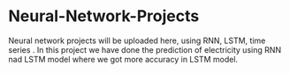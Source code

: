 # Neural-Network-Projects
Neural network projects will be uploaded here, using RNN, LSTM, time series . In this project we have done the prediction of electricity using RNN nad LSTM model where we got more accuracy in LSTM model.
